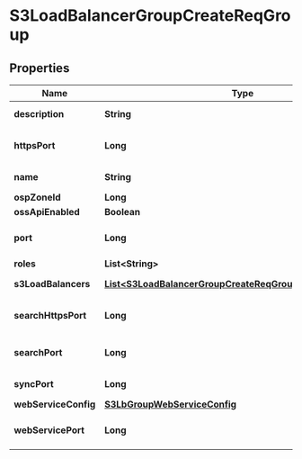 # S3LoadBalancerGroupCreateReqGroup

## Properties
Name | Type | Description | Notes
------------ | ------------- | ------------- | -------------
**description** | **String** | group description |  [optional]
**httpsPort** | **Long** | group access https port |  [optional]
**name** | **String** | group name | 
**ospZoneId** | **Long** | osp zone id |  [optional]
**ossApiEnabled** | **Boolean** |  |  [optional]
**port** | **Long** | group access http port |  [optional]
**roles** | **List&lt;String&gt;** | group roles |  [optional]
**s3LoadBalancers** | [**List&lt;S3LoadBalancerGroupCreateReqGroupLoadBalancersElt&gt;**](S3LoadBalancerGroupCreateReqGroupLoadBalancersElt.md) | s3 load balancers | 
**searchHttpsPort** | **Long** | group search https port |  [optional]
**searchPort** | **Long** | group search http port |  [optional]
**syncPort** | **Long** | group sync http port |  [optional]
**webServiceConfig** | [**S3LbGroupWebServiceConfig**](S3LbGroupWebServiceConfig.md) |  |  [optional]
**webServicePort** | **Long** | group web service http port |  [optional]
